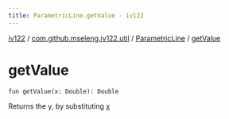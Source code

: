 ```yaml
---
title: ParametricLine.getValue - iv122
---
```


[iv122](../../index.md) / [com.github.mseleng.iv122.util](../index.md) / [ParametricLine](index.md) / [getValue](.)

# getValue

`fun getValue(x: Double): Double`

Returns the y, by substituting [x](get-value.md#com.github.mseleng.iv122.util.ParametricLine$getValue(kotlin.Double)/x)


